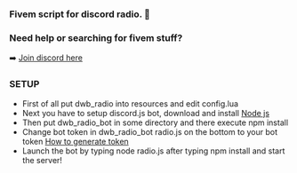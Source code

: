 ### Fivem script for discord radio. 👋

### Need help or searching for fivem stuff?

➡️ [Join discord here](https://discord.gg/6Y7NHjc)

### SETUP

- First of all put dwb_radio into resources and edit config.lua
- Next you have to setup discord.js bot, download and install [Node js](https://nodejs.org/en/download/)
- Then put dwb_radio_bot in some directory and there execute npm install
- Change bot token in dwb_radio_bot radio.js on the bottom to your bot token [How to generate token](https://discord.com/developers/applications)
- Launch the bot by typing node radio.js after typing npm install and start the server!

